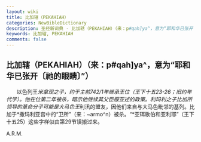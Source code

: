 ```yaml
---
layout: wiki
title: 比加辖（PEKAHIAH）
categories: NewBibleDictionary
description: 圣经新词典 - 比加辖（PEKAHIAH）（来：p#qah]ya^，意为“耶和华已张开〔祂的眼睛〕”）
keywords: 比加辖, PEKAHIAH
comments: false
---
```


## 比加辖（PEKAHIAH）（来：p#qah]ya^，意为“耶和华已张开〔祂的眼睛〕”）

　　以色列王*米拿现之子，约于主前742/1年继承王位（王下十五23-26；*旧约年代学）。他在位第二年被杀，暗示他继续其父臣服亚述的政策。利玛利之子*比加所领导的革命分子可能是大马色王*利汛的盟友，因他们来自与大马色毗邻的基列。比加于*撒玛利亚宫中的“卫所”（来：~armo^n）被杀。“*亚珥歌伯和亚利耶”（王下十五25）这些字样似由第29节误搬过来。

A.R.M.








